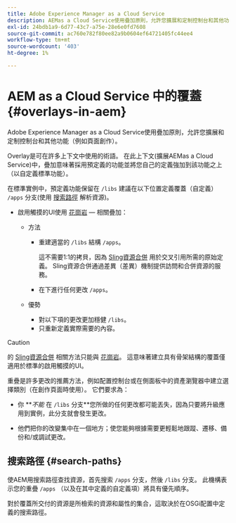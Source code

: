 ```yaml
---
title: Adobe Experience Manager as a Cloud Service
description: AEMas a Cloud Service使用疊加原則，允許您擴展和定制控制台和其他功能
exl-id: 24bdb1a9-6d77-43c7-a75e-28e6e0fd7608
source-git-commit: ac760e782f80ee82a9b0604ef64721405fc44ee4
workflow-type: tm+mt
source-wordcount: '403'
ht-degree: 1%

---
```


# AEM as a Cloud Service 中的覆蓋 {#overlays-in-aem}

Adobe Experience Manager as a Cloud Service使用疊加原則，允許您擴展和定制控制台和其他功能（例如頁面創作）。

Overlay是可在許多上下文中使用的術語。 在此上下文(擴展AEMas a Cloud Service)中，疊加意味著採用預定義的功能並將您自己的定義強加到該功能之上（以自定義標準功能）。

在標準實例中，預定義功能保留在 `/libs` 建議在以下位置定義覆蓋（自定義） `/apps` 分支(使用 [搜索路徑](#search-paths) 解析資源)。

* 啟用觸摸的UI使用 [花崗岩](https://helpx.adobe.com/experience-manager/6-5/sites/developing/using/reference-materials/granite-ui/api/index.html) — 相關疊加：

   * 方法

      * 重建適當的 `/libs` 結構 `/apps`。

         這不需要1:1的拷貝，因為 [Sling資源合併](/help/implementing/developing/introduction/sling-resource-merger.md) 用於交叉引用所需的原始定義。 Sling資源合併通過差異（差異）機制提供訪問和合併資源的服務。

      * 在下進行任何更改 `/apps`。
   * 優勢

      * 對以下項的更改更加穩健 `/libs`。
      * 只重新定義實際需要的內容。


>[!CAUTION]
>
>的 [Sling資源合併](/help/implementing/developing/introduction/sling-resource-merger.md) 相關方法只能與 [花崗岩](https://www.adobe.io/experience-manager/reference-materials/6-5/granite-ui/api/jcr_root/libs/granite/ui/index.html)。 這意味著建立具有骨架結構的覆蓋僅適用於標準的啟用觸摸的UI。

重疊是許多更改的推薦方法，例如配置控制台或在側面板中的資產瀏覽器中建立選擇類別（在創作頁面時使用）。 它們要求為：

* 你 ***不能* 在 `/libs` 分支&#x200B;**您所做的任何更改都可能丟失，因為只要將升級應用到實例，此分支就會發生更改。

* 他們把你的改變集中在一個地方；使您能夠根據需要更輕鬆地跟蹤、遷移、備份和/或調試更改。

## 搜索路徑 {#search-paths}

使AEM用搜索路徑查找資源，首先搜索 `/apps` 分支，然後 `/libs` 分支。 此機構表示您的重疊 `/apps` （以及在其中定義的自定義項）將具有優先順序。

對於覆蓋所交付的資源是所檢索的資源和屬性的集合，這取決於在OSGi配置中定義的搜索路徑。

